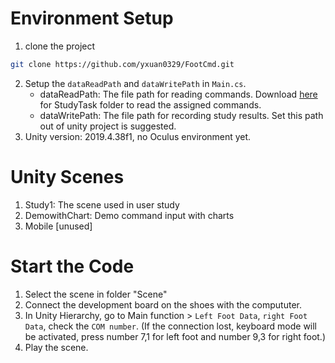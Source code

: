 # Environment Setup
1. clone the project
  ``` bash
  git clone https://github.com/yxuan0329/FootCmd.git 
   ```
2. Setup the ``dataReadPath`` and ``dataWritePath`` in ``Main.cs``.
   - dataReadPath: The file path for reading commands. Download [here](https://drive.google.com/drive/folders/1jBCh_X1F9hX-Ctk3Iw5H8MWdTzm-BB0-?usp=sharing) for StudyTask folder to read the assigned commands.
   - dataWritePath: The file path for recording study results. Set this path out of unity project is suggested.
3. Unity version: 2019.4.38f1, no Oculus environment yet.

# Unity Scenes
1. Study1: The scene used in user study
2. DemowithChart: Demo command input with charts
3. Mobile [unused]

# Start the Code
1. Select the scene in folder "Scene"
2. Connect the development board on the shoes with the compututer.
3. In Unity Hierarchy, go to Main function > ``Left Foot Data``, ``right Foot Data``, check the ``COM number``.
   (If the connection lost, keyboard mode will be activated, press number 7,1 for left foot and number 9,3 for right foot.)
5. Play the scene.

   
